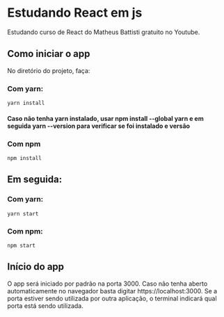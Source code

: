 # Estudando React em js

Estudando curso de React do Matheus Battisti gratuito no Youtube.

## Como iniciar o app

 No diretório do projeto, faça:

###    Com yarn:
    yarn install    
####   Caso não tenha yarn instalado, usar npm install --global yarn e em seguida yarn --version para verificar se foi instalado e versão

###    Com npm
    npm install
    
## Em seguida:

###    Com yarn:
    yarn start
###    Com npm:
    npm start

## Início do app

O app será iniciado por padrão na porta 3000. Caso não tenha aberto automaticamente no navegador basta digitar https://localhost:3000. Se a porta estiver sendo utilizada por outra aplicação, o terminal indicará qual porta está sendo utilizada.